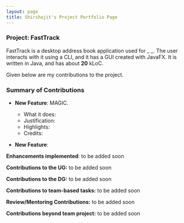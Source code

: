 ```yaml
---
layout: page
title: Shirshajit's Project Portfolio Page
---
```


### Project: FastTrack

FastTrack is a desktop address book application used for _ _. The user interacts with it using a CLI, and it has a GUI created with JavaFX. It is written in Java, and has about __20__ kLoC.

Given below are my contributions to the project.

### Summary of Contributions

* **New Feature**: MAGIC.
  * What it does:  
  * Justification:  
  * Highlights:  
  * Credits:  

* **New Feature**: 

**Enhancements implemented**: to be added soon

**Contributions to the UG:** to be added soon

**Contributions to the DG:** to be added soon

**Contributions to team-based tasks:** to be added soon

**Review/Mentoring Contributions:** to be added soon

**Contributions beyond team project:** to be added soon
